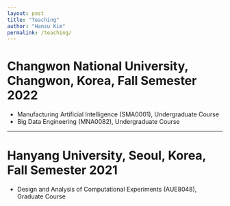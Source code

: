 ```yaml
---
layout: post
title: "Teaching"
author: "Hansu Kim"
permalink: /teaching/
---
```


# Changwon National University, Changwon, Korea, Fall Semester 2022   
* Manufacturing Artificial Intelligence (SMA0001), Undergraduate Course   
* Big Data Engineering (MNA0082), Undergraduate Course   
   
***   
   
# Hanyang University, Seoul, Korea, Fall Semester 2021   
* Design and Analysis of Computational Experiments (AUE8048), Graduate Course   
